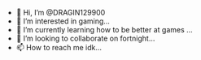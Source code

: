 - 👋 Hi, I’m @DRAGIN129900
- 👀 I’m interested in gaming...
- 🌱 I’m currently learning how to be better at games ...
- 💞️ I’m looking to collaborate on fortnight...
- 📫 How to reach me idk...

<!---
DRAGIN129900/DRAGIN129900 is a ✨ special ✨ repository because its `README.md` (this file) appears on your GitHub profile.
You can click the Preview link to take a look at your changes.
--->
